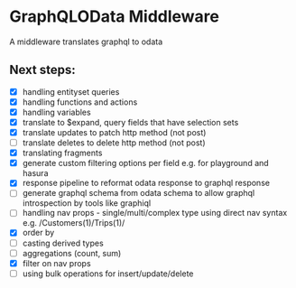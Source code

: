 # GraphQLOData Middleware

A middleware translates graphql to odata

## Next steps:
- [x] handling entityset queries
- [x] handling functions and actions
- [x] handling variables
- [x] translate to $expand, query fields that have selection sets
- [x] translate updates to patch http method (not post)
- [ ] translate deletes to delete http method (not post)
- [x] translating fragments
- [x] generate custom filtering options per field e.g. for playground and hasura
- [x] response pipeline to reformat odata response to graphql response
- [ ] generate graphql schema from odata schema to allow graphql introspection by tools like graphiql
- [ ] handling nav props - single/multi/complex type using direct nav syntax e.g. /Customers(1)/Trips(1)/
- [x] order by
- [ ] casting derived types
- [ ] aggregations (count, sum)
- [x] filter on nav props
- [ ] using bulk operations for insert/update/delete
